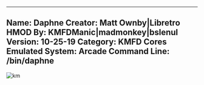 -----------------------
Name: Daphne
Creator: Matt Ownby|Libretro
HMOD By: KMFDManic|madmonkey|bslenul
Version: 10-25-19
Category: KMFD Cores
Emulated System: Arcade
Command Line: /bin/daphne
-----------------------
![km](https://i.imgur.com/bvmAId9.png)
